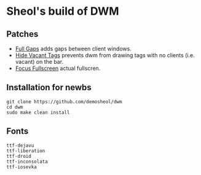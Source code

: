 # Sheol's build of DWM

## Patches

- [Full Gaps](https://dwm.suckless.org/patches/fullgaps/) adds gaps between client windows.
- [Hide Vacant Tags](https://dwm.suckless.org/patches/hide_vacant_tags/) prevents dwm from drawing tags with no clients (i.e. vacant) on the bar.
- [Focus Fullscreen](https://dwm.suckless.org/patches/focusfullscreen/) actual fullscren.

## Installation for newbs

```
git clone https://github.com/demosheol/dwm
cd dwm
sudo make clean install
```

## Fonts

```
ttf-dejavu
ttf-liberation
ttf-droid
ttf-inconsolata
ttf-iosevka
```

